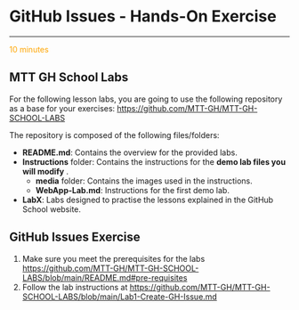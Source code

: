 # GitHub Issues - Hands-On Exercise 
***

<span class="oi oi-clock" style="color: orange;">  10 minutes</span>

## MTT GH School Labs 
For the following lesson labs, you are going to use the following repository as a base for your exercises: https://github.com/MTT-GH/MTT-GH-SCHOOL-LABS

The repository is composed of the following files/folders:
- **README.md**: Contains the overview for the provided labs.
- **Instructions** folder: Contains the instructions for the **demo lab files you will modify** .
    - **media** folder: Contains the images used in the instructions.
    - **WebApp-Lab.md**: Instructions for the first demo lab.
- **LabX**: Labs designed to practise the lessons explained in the GitHub School website.

## GitHub Issues Exercise
1. Make sure you meet the prerequisites for the labs https://github.com/MTT-GH/MTT-GH-SCHOOL-LABS/blob/main/README.md#pre-requisites
2. Follow the lab instructions at https://github.com/MTT-GH/MTT-GH-SCHOOL-LABS/blob/main/Lab1-Create-GH-Issue.md
